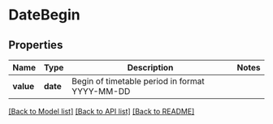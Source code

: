 # DateBegin

## Properties
Name | Type | Description | Notes
------------ | ------------- | ------------- | -------------
**value** | **date** | Begin of timetable period in format YYYY-MM-DD | 

[[Back to Model list]](../README.md#documentation-for-models) [[Back to API list]](../README.md#documentation-for-api-endpoints) [[Back to README]](../README.md)


